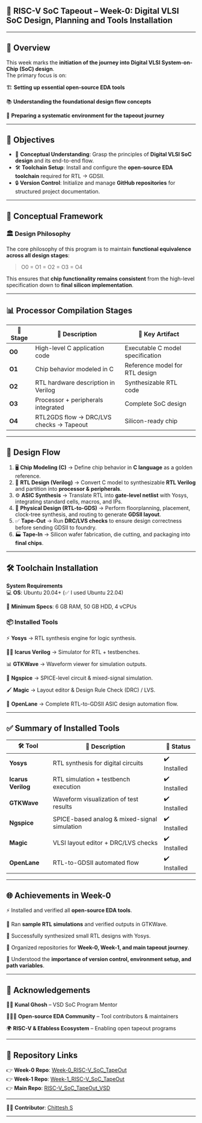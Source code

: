 ## 🌟 RISC-V SoC Tapeout – Week-0: Digital VLSI SoC Design, Planning and Tools Installation  

---

## 📘 Overview  

This week marks the **initiation of the journey into Digital VLSI System-on-Chip (SoC) design**.  
The primary focus is on:  

🏗️ **Setting up essential open-source EDA tools**

📚 **Understanding the foundational design flow concepts**

🔗 **Preparing a systematic environment for the tapeout journey**  

---

## 🎯 Objectives  

- 🧩 **Conceptual Understanding**: Grasp the principles of **Digital VLSI SoC design** and its end-to-end flow.  
- 🛠️ **Toolchain Setup**: Install and configure the **open-source EDA toolchain** required for RTL → GDSII.  
- 🔒 **Version Control**: Initialize and manage **GitHub repositories** for structured project documentation.  

---

## 🧠 Conceptual Framework  

### 🏛️ Design Philosophy  

The core philosophy of this program is to maintain **functional equivalence across all design stages**:  

> O0 = O1 = O2 = O3 = O4  

This ensures that **chip functionality remains consistent** from the high-level specification down to **final silicon implementation**.  

---

## 📊 Processor Compilation Stages  

| 🔢 Stage | 📖 Description                                | 📂 Key Artifact                      |
| -------- | --------------------------------------------- | ------------------------------------ |
| **O0**   | High-level C application code                 | Executable C model specification     |
| **O1**   | Chip behavior modeled in C                    | Reference model for RTL design       |
| **O2**   | RTL hardware description in Verilog           | Synthesizable RTL code               |
| **O3**   | Processor + peripherals integrated            | Complete SoC design                  |
| **O4**   | RTL2GDS flow → DRC/LVS checks → Tapeout       | Silicon-ready chip                   |

---

## 🔄 Design Flow  

1. 🖥️ **Chip Modeling (C)** → Define chip behavior in **C language** as a golden reference.  
2. 🧾 **RTL Design (Verilog)** → Convert C model to synthesizable **RTL Verilog** and partition into **processor & peripherals**.  
3. ⚙️ **ASIC Synthesis** → Translate RTL into **gate-level netlist** with Yosys, integrating standard cells, macros, and IPs.  
4. 📐 **Physical Design (RTL-to-GDS)** → Perform floorplanning, placement, clock-tree synthesis, and routing to generate **GDSII layout**.  
5. ✅ **Tape-Out** → Run **DRC/LVS checks** to ensure design correctness before sending GDSII to foundry.  
6. 🏭 **Tape-In** → Silicon wafer fabrication, die cutting, and packaging into **final chips**.  

---

## 🛠️ Toolchain Installation  

**System Requirements**  
💻 **OS**: Ubuntu 20.04+ (✅ I used Ubuntu 22.04)  

🧮 **Minimum Specs**: 6 GB RAM, 50 GB HDD, 4 vCPUs  

### 📦 Installed Tools  

⚡ **Yosys** → RTL synthesis engine for logic synthesis.  

🧑‍💻 **Icarus Verilog** → Simulator for RTL + testbenches.  

📊 **GTKWave** → Waveform viewer for simulation outputs.  

🔌 **Ngspice** → SPICE-level circuit & mixed-signal simulation.  

🖌️ **Magic** → Layout editor & Design Rule Check (DRC) / LVS.  

🚀 **OpenLane** → Complete RTL-to-GDSII ASIC design automation flow.  

---

## ✅ Summary of Installed Tools  

| 🛠️ Tool          | 📖 Description                                | 📌 Status       |
| ---------------- | --------------------------------------------- | --------------- |
| **Yosys**        | RTL synthesis for digital circuits            | ✔️ Installed    |
| **Icarus Verilog** | RTL simulation + testbench execution        | ✔️ Installed    |
| **GTKWave**      | Waveform visualization of test results        | ✔️ Installed    |
| **Ngspice**      | SPICE-based analog & mixed-signal simulation  | ✔️ Installed    |
| **Magic**        | VLSI layout editor + DRC/LVS checks           | ✔️ Installed    |
| **OpenLane**     | RTL-to-GDSII automated flow                   | ✔️ Installed    |

---

## 🌐 Achievements in Week-0  

⚡ Installed and verified all **open-source EDA tools**.  

🧪 Ran **sample RTL simulations** and verified outputs in GTKWave.  

🔁 Successfully synthesized small RTL designs with Yosys.  

📂 Organized repositories for **Week-0, Week-1, and main tapeout journey**.  

📌 Understood the **importance of version control, environment setup, and path variables**.  

---

## 🙌 Acknowledgements  

👨‍🏫 **Kunal Ghosh** – VSD SoC Program Mentor  

🧑‍🤝‍🧑 **Open-source EDA Community** – Tool contributors & maintainers  

🌍 **RISC-V & Efabless Ecosystem** – Enabling open tapeout programs  

---

## 🔗 Repository Links  

👉 **Week-0 Repo**: [Week-0_RISC-V_SoC_TapeOut](https://github.com/CHITTESH-S/Week-0_RISC-V_SoC_TapeOut)  
👉 **Week-1 Repo**: [Week-1_RISC-V_SoC_TapeOut](https://github.com/CHITTESH-S/Week-1_RISC-V_SoC_TapeOut)  
👉 **Main Repo**: [RISC-V_SoC_TapeOut_VSD](https://github.com/CHITTESH-S/RISC-V_SoC_TapeOut_VSD)  

---

👨‍💻 **Contributor**: [Chittesh S](https://github.com/CHITTESH-S)  

---
